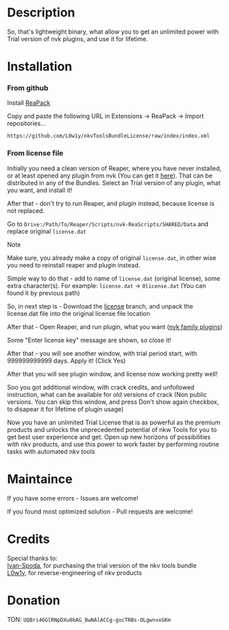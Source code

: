 # Description

So, that's lightweight binary, what allow you to get an unlimited power with Trial version of nvk plugins, and use it for lifetime.

# Installation

### From github

Install [ReaPack](https://reapack.com)

Copy and paste the following URL in Extensions -> ReaPack -> Import repositories...

```
https://github.com/L0w1y/nkvToolsBundleLicense/raw/index/index.xml
```

### From license file

Initially you need a clean version of Reaper, where you have never installed, or at least opened any plugin from nvk (You can get it [here](https://nvk.tools/)). That can be distributed in any of the Bundles. Select an Trial version of any plugin, what you want, and install it!

After that - don't try to run Reaper, and plugin instead, because license is not replaced.

Go to `Drive:/Path/To/Reaper/Scripts/nvk-ReaScripts/SHARED/Data` and replace original `license.dat`

> [!NOTE]
> Make sure, you already make a copy of original `license.dat`, in other wise you need to reinstall reaper and plugin instead.
>
> Simple way to do that - add to name of `license.dat` (original license), some extra character(s). For example: `license.dat` -> `0license.dat` (You can found it by previous path)

So, in next step is - Download the [license](https://github.com/L0wl/nkvToolsBundleLicense/archive/refs/heads/license.zip) branch, and unpack the license.dat file into the original license file location

After that - Open Reaper, and run plugin, what you want ([nvk family plugins](https://nvk.tools/))

Some "Enter license key" message are shown, so close it!

After that - you will see another window, with trial period start, with 999999999999 days. Apply it! (Click Yes)

After that you will see plugin window, and license now working pretty well!

Soo you got additional window, with crack credits, and unfollowed instruction, what can be available for old versions of crack (Non public versions. You can skip this window, and press Don't show again checkbox, to disapear it for lifetime of plugin usage)

Now you have an unlimited Trial License that is as powerful as the premium products and unlocks the unprecedented potential of nkw Tools for you to get best user experience and get. Open up new horizons of possibilities with nkv products, and use this power to work faster by performing routine tasks with automated nkv tools

# Maintaince

If you have some errors - Issues are welcome!

If you found most optimized solution - Pull requests are welcome!

# Credits

Special thanks to:\
[Ivan-Spoda](https://github.com/Ivan-Spoda), for purchasing the trial version of the nkv tools bundle\
[L0w1y](https://github.com/L0w1y), for reverse-engineering of nkv products

# Donation

TON: `UQBri46GlRNpDXu0bAG_BwNAlACCg-gocTRBs-OLgwnvxGKm`
